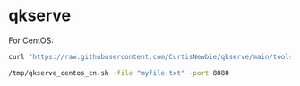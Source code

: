 # qkserve

For CentOS:

```bash
curl "https://raw.githubusercontent.com/CurtisNewbie/qkserve/main/tools/centos_cn.sh" -o /tmp/qkserve_centos_cn.sh

/tmp/qkserve_centos_cn.sh -file "myfile.txt" -port 8080
```